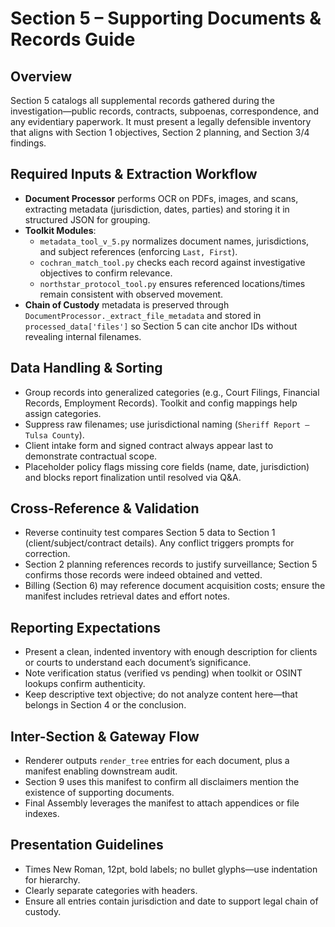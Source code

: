 ﻿# Section 5 – Supporting Documents & Records Guide

## Overview
Section 5 catalogs all supplemental records gathered during the investigation—public records, contracts, subpoenas, correspondence, and any evidentiary paperwork. It must present a legally defensible inventory that aligns with Section 1 objectives, Section 2 planning, and Section 3/4 findings.

## Required Inputs & Extraction Workflow
- **Document Processor** performs OCR on PDFs, images, and scans, extracting metadata (jurisdiction, dates, parties) and storing it in structured JSON for grouping.
- **Toolkit Modules**:
  - `metadata_tool_v_5.py` normalizes document names, jurisdictions, and subject references (enforcing `Last, First`).
  - `cochran_match_tool.py` checks each record against investigative objectives to confirm relevance.
  - `northstar_protocol_tool.py` ensures referenced locations/times remain consistent with observed movement.
- **Chain of Custody** metadata is preserved through `DocumentProcessor._extract_file_metadata` and stored in `processed_data['files']` so Section 5 can cite anchor IDs without revealing internal filenames.

## Data Handling & Sorting
- Group records into generalized categories (e.g., Court Filings, Financial Records, Employment Records). Toolkit and config mappings help assign categories.
- Suppress raw filenames; use jurisdictional naming (`Sheriff Report – Tulsa County`).
- Client intake form and signed contract always appear last to demonstrate contractual scope.
- Placeholder policy flags missing core fields (name, date, jurisdiction) and blocks report finalization until resolved via Q&A.

## Cross-Reference & Validation
- Reverse continuity test compares Section 5 data to Section 1 (client/subject/contract details). Any conflict triggers prompts for correction.
- Section 2 planning references records to justify surveillance; Section 5 confirms those records were indeed obtained and vetted.
- Billing (Section 6) may reference document acquisition costs; ensure the manifest includes retrieval dates and effort notes.

## Reporting Expectations
- Present a clean, indented inventory with enough description for clients or courts to understand each document’s significance.
- Note verification status (verified vs pending) when toolkit or OSINT lookups confirm authenticity.
- Keep descriptive text objective; do not analyze content here—that belongs in Section 4 or the conclusion.

## Inter-Section & Gateway Flow
- Renderer outputs `render_tree` entries for each document, plus a manifest enabling downstream audit.
- Section 9 uses this manifest to confirm all disclaimers mention the existence of supporting documents.
- Final Assembly leverages the manifest to attach appendices or file indexes.

## Presentation Guidelines
- Times New Roman, 12pt, bold labels; no bullet glyphs—use indentation for hierarchy.
- Clearly separate categories with headers.
- Ensure all entries contain jurisdiction and date to support legal chain of custody.
